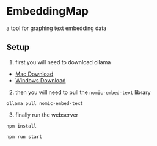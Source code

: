 # EmbeddingMap
a tool for graphing text embedding data

## Setup

1. first you will need to download ollama

- [Mac Download](https://ollama.com/download/Ollama-darwin.zip)
- [Windows Download](https://ollama.com/download/OllamaSetup.exe)

2. then you will need to pull the `nomic-embed-text` library

```
ollama pull nomic-embed-text
```

3. finally run the webserver
```
npm install
```

```
npm run start
```
